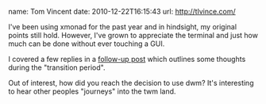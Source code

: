 name: Tom Vincent
date: 2010-12-22T16:15:43
url: http://tlvince.com/

I've been using xmonad for the past year and in hindsight, my original points
still hold. However, I've grown to appreciate the terminal and just how much
can be done without ever touching a GUI.

I covered a few replies in a [follow-up
post](http://tlvince.com/tiling-window-managers-reprise/) which outlines some
thoughts during the "transition period".

Out of interest, how did you reach the decision to use dwm? It's interesting
to hear other peoples "journeys" into the twm land.
